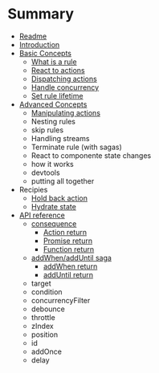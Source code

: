 # Summary

* [Readme](README.md)
* [Introduction](/docs/introduction/README.md)
* [Basic Concepts](/docs/basicConcepts/README.md)
  * [What is a rule](/docs/basicConcepts/rule_definition.md)
  * [React to actions](/docs/basicConcepts/react_to_events.md)
  * [Dispatching actions](/docs/basicConcepts/dispatching_actions.md)
  * [Handle concurrency](/docs/basicConcepts/handle_concurrency.md)
  * [Set rule lifetime](/docs/basicConcepts/rule_lifetime.md)
* [Advanced Concepts](/docs/advancedConcepts/README.md)
  * [Manipulating actions](/docs/advancedConcepts/manipulating_actions.md)
  * Nesting rules
  * skip rules
  * Handling streams
  * Terminate rule (with sagas)
  * React to componente state changes
  * how it works
  * devtools
  * putting all together
* Recipies
  * [Hold back action](/docs/recipies/hold_back_action.md)
  * [Hydrate state](/docs/recipies/hydrate_state.md)
* [API reference](/docs/apiReference/README.md)
  * [consequence](/docs/apiReference/consequence.md)
    * [Action return](/docs/apiReference/consequence_action_return.md)
    * [Promise return](/docs/apiReference/consequence_promise_return.md)
    * [Function return](/docs/apiReference/consequence_fn_return.md)
  * [addWhen/addUntil saga](/docs/apiReference/saga.md)
    * [addWhen return](/docs/apiReference/saga_addWhen_return.md)
    * [addUntil return](/docs/apiReference/saga_addUntil_return.md)
  * target
  * condition
  * concurrencyFilter
  * debounce
  * throttle
  * zIndex
  * position
  * id
  * addOnce
  * delay
  